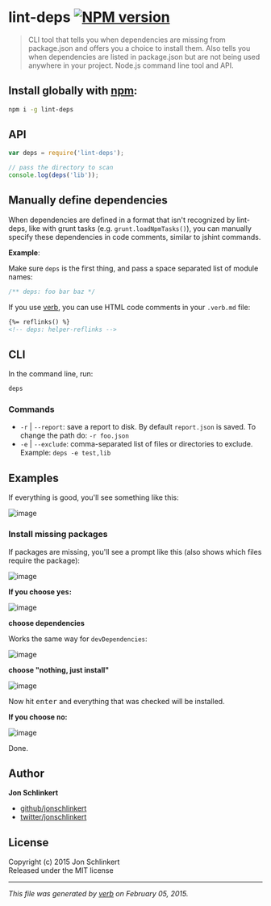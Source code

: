 # lint-deps [![NPM version](https://badge.fury.io/js/lint-deps.png)](http://badge.fury.io/js/lint-deps)

> CLI tool that tells you when dependencies are missing from package.json and offers you a choice to install them. Also tells you when dependencies are listed in package.json but are not being used anywhere in your project. Node.js command line tool and API.

## Install globally with [npm](npmjs.org):

```bash
npm i -g lint-deps
```

## API

```js
var deps = require('lint-deps');

// pass the directory to scan
console.log(deps('lib'));
```

## Manually define dependencies

When dependencies are defined in a format that isn't recognized by lint-deps, like with grunt tasks (e.g. `grunt.loadNpmTasks()`), you can manually specify these dependencies in code comments, similar to jshint commands.

**Example**:

Make sure `deps` is the first thing, and pass a space separated list of module names:

```js
/** deps: foo bar baz */
```

If you use [verb](https://github.com/assemble/verb), you can use HTML code comments in your `.verb.md` file:

```html
{%= reflinks() %}
<!-- deps: helper-reflinks -->
```

## CLI

In the command line, run:

```bash
deps
```

### Commands

 - `-r` | `--report`: save a report to disk. By default `report.json` is saved. To change the path do: `-r foo.json`
 - `-e` | `--exclude`: comma-separated list of files or directories to exclude. Example: `deps -e test,lib`


## Examples

If everything is good, you'll see something like this:

![image](https://cloud.githubusercontent.com/assets/383994/5220675/bbef28da-7636-11e4-9014-86ca0e43ea46.png)

### Install missing packages

If packages are missing, you'll see a prompt like this (also shows which files require the package):

![image](https://cloud.githubusercontent.com/assets/383994/5220685/f2a0292e-7636-11e4-844a-2166f68862d4.png)

**If you choose <kbd>yes</kbd>:**

![image](https://cloud.githubusercontent.com/assets/383994/5220711/535b5f68-7637-11e4-9457-9280f7457d95.png)

**choose dependencies**

Works the same way for `devDependencies`:

![image](https://cloud.githubusercontent.com/assets/383994/2775421/43a349be-cac5-11e3-9cc6-20e9a3ae7f26.png)

**choose "nothing, just install"**

![image](https://cloud.githubusercontent.com/assets/383994/5220757/d1135eba-7637-11e4-8ea4-2542af1b564e.png)

Now hit <kbd>enter</kbd> and everything that was checked will be installed.

**If you choose <kbd>no</kbd>:**

![image](https://cloud.githubusercontent.com/assets/383994/5220760/ecbe1fec-7637-11e4-9eb2-b8881c66e7af.png)

Done.

## Author

**Jon Schlinkert**
 
+ [github/jonschlinkert](https://github.com/jonschlinkert)
+ [twitter/jonschlinkert](http://twitter.com/jonschlinkert) 

## License
Copyright (c) 2015 Jon Schlinkert  
Released under the MIT license

***

_This file was generated by [verb](https://github.com/assemble/verb) on February 05, 2015._

[ansi-regex]: https://github.com/sindresorhus/ansi-regex
[ansi-styles]: https://github.com/sindresorhus/ansi-styles
[arr-diff]: https://github.com/jonschlinkert/arr-diff
[arr-filter]: null
[arr-flatten]: https://github.com/jonschlinkert/arr-flatten
[arr-map]: https://github.com/jonschlinkert/arr-map
[array-differ]: https://github.com/sindresorhus/array-differ
[array-slice]: https://github.com/jonschlinkert/array-slice
[array-union]: https://github.com/sindresorhus/array-union
[array-uniq]: https://github.com/sindresorhus/array-uniq
[array-unique]: https://github.com/jonschlinkert/array-unique
[async]: https://github.com/caolan/async
[balanced-match]: https://github.com/juliangruber/balanced-match
[brace-expansion]: https://github.com/juliangruber/brace-expansion
[braces]: https://github.com/jonschlinkert/braces
[chalk]: https://github.com/sindresorhus/chalk
[cli-color]: https://github.com/medikoo/cli-color
[commandments]: https://github.com/jonschlinkert/commandments
[concat-map]: https://github.com/substack/node-concat-map
[cwd]: https://github.com/jonschlinkert/cwd
[d]: https://github.com/medikoo/d
[debug]: https://github.com/visionmedia/debug
[es5-ext]: null
[es6-iterator]: null
[es6-symbol]: https://github.com/medikoo/es6-symbol
[es6-weak-map]: https://github.com/medikoo/es6-weak-map
[escape-string-regexp]: https://github.com/sindresorhus/escape-string-regexp
[esprima]: http://esprima.org
[esprima-extract-comments]: https://github.com/jonschlinkert/esprima-extract-comments
[event-emitter]: https://github.com/medikoo/event-emitter
[expand-range]: https://github.com/jonschlinkert/expand-range
[extend-shallow]: https://github.com/jonschlinkert/extend-shallow
[figures]: https://github.com/sindresorhus/figures
[filename-regex]: https://github.com/regexps/filename-regex
[fill-range]: https://github.com/jonschlinkert/fill-range
[filter-keys]: https://github.com/jonschlinkert/filter-keys
[filter-object]: https://github.com/jonschlinkert/filter-object
[filter-values]: https://github.com/jonschlinkert/filter-values
[for-in]: https://github.com/jonschlinkert/for-in
[for-own]: https://github.com/jonschlinkert/for-own
[glob]: https://github.com/isaacs/node-glob
[glob-path-regex]: https://github.com/regexps/glob-path-regex
[globby]: https://github.com/sindresorhus/globby
[has-ansi]: https://github.com/sindresorhus/has-ansi
[has-color]: https://github.com/sindresorhus/has-color
[inflight]: https://github.com/isaacs/inflight
[inherits]: https://github.com/isaacs/inherits
[inquirer]: https://github.com/SBoudrias/Inquirer.js
[is-glob]: https://github.com/jonschlinkert/is-glob
[is-number]: https://github.com/jonschlinkert/is-number
[isobject]: https://github.com/jonschlinkert/isobject
[kind-of]: https://github.com/jonschlinkert/kind-of
[load-pkg]: https://github.com/jonschlinkert/load-pkg
[lodash]: http://lodash.com/
[log-symbols]: https://github.com/sindresorhus/log-symbols
[look-up]: https://github.com/jonschlinkert/look-up
[lru-cache]: https://github.com/isaacs/node-lru-cache
[lru-queue]: https://github.com/medikoo/lru-queue
[make-iterator]: https://github.com/jonschlinkert/make-iterator
[map-files]: https://github.com/jonschlinkert/map-files
[match-requires]: https://github.com/jonschlinkert/match-requires
[memoizee]: https://github.com/medikoo/memoize
[micromatch]: https://github.com/jonschlinkert/micromatch
[minimatch]: https://github.com/isaacs/minimatch
[minimist]: https://github.com/substack/minimist
[ms]: https://github.com/guille/ms.js
[multimatch]: https://github.com/sindresorhus/multimatch
[mute-stream]: https://github.com/isaacs/mute-stream
[next-tick]: https://github.com/medikoo/next-tick
[normalize-path]: https://github.com/jonschlinkert/normalize-path
[once]: https://github.com/isaacs/once
[preserve]: https://github.com/jonschlinkert/preserve
[randomatic]: https://github.com/jonschlinkert/randomatic
[readline2]: https://github.com/SBoudrias/readline2
[relative]: https://github.com/jonschlinkert/relative
[repeat-element]: https://github.com/jonschlinkert/repeat-element
[repeat-string]: https://github.com/jonschlinkert/repeat-string
[requires-regex]: https://github.com/jonschlinkert/requires-regex
[rx]: https://github.com/Reactive-Extensions/RxJS
[sigmund]: https://github.com/isaacs/sigmund
[sort-asc]: https://github.com/jonschlinkert/sort-asc
[sort-desc]: https://github.com/jonschlinkert/sort-desc
[sort-object]: https://github.com/helpers/sort-object
[spawn-commands]: https://github.com/jonschlinkert/spawn-commands
[strip-ansi]: https://github.com/sindresorhus/strip-ansi
[strip-comments]: https://github.com/jonschlinkert/strip-comments
[supports-color]: https://github.com/sindresorhus/supports-color
[through]: http://github.com/dominictarr/through
[timers-ext]: https://github.com/medikoo/timers-ext
[verbalize]: https://github.com/jonschlinkert/verbalize
[word-wrap]: https://github.com/jonschlinkert/word-wrap
[wrappy]: https://github.com/npm/wrappy
[write-json]: https://github.com/jonschlinkert/write-json


<!-- deps: helper-reflinks -->
